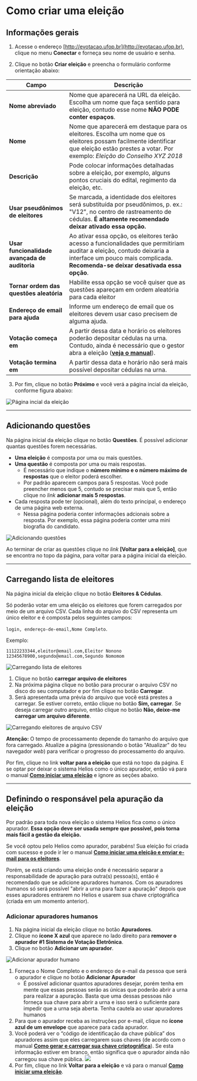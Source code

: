 # Como criar uma eleição



## Informações gerais

1. Acesse o endereço [http://evotacao.ufop.br](http://evotacao.ufop.br), clique no menu **Conectar** e forneça seu nome de usuário e senha.

2. Clique no botão **Criar eleição** e preencha o formulário conforme orientação abaixo:

| **Campo**                                     | **Descrição**                                                |
| --------------------------------------------- | ------------------------------------------------------------ |
| **Nome abreviado**                            | Nome que aparecerá na URL da eleição. Escolha um nome que faça sentido para eleição, contudo esse nome **NÃO PODE conter espaços**. |
| **Nome**                                      | Nome que aparecerá em destaque para os eleitores. Escolha um nome que os eleitores possam facilmente identificar que eleição estão prestes a votar. Por exemplo: *Eleição do Conselho XYZ 2018* |
| **Descrição**                                 | Pode colocar informações detalhadas sobre a eleição, por exemplo, alguns pontos cruciais do edital, regimento da eleição, etc. |
| **Usar pseudônimos de eleitores**             | Se marcada, a identidade dos eleitores será substituída por pseudônimos, p. ex.: "V12", no centro de rastreamento de cédulas. **É altamente recomendado deixar ativado essa opção.** |
| **Usar funcionalidade avançada de auditoria** | Ao ativar essa opção, os eleitores terão acesso a funcionalidades que permitiriam auditar a eleição, contudo deixaria a interface um pouco mais complicada. **Recomenda-se deixar desativada essa opção**. |
| **Tornar ordem das questões aleatória**       | Habilite essa opção se você quiser que as questões apareçam em ordem aleatória para cada eleitor |
| **Endereço de email para ajuda**              | Informe um endereço de email que os eleitores devem usar caso precisem de alguma ajuda. |
| **Votação começa em**                         | A partir dessa data e horário os eleitores poderão depositar cédulas na urna. Contudo, ainda é necessário que o gestor abra a eleição (**[veja o manual](abrir.md)**). |
| **Votação termina em**                        | A partir dessa data e horário não será mais possível depositar cédulas na urna. |


3. Por fim, clique no botão **Próximo** e você verá a página incial da eleição, conforme figura abaixo:




![Página incial da eleição](img/helios-eleicao-view.png "Página inicial da eleição")

____________



## Adicionando questões

Na página inicial da eleição clique no botão **Questões**.  É possível adicionar quantas questões forem necessárias.

- **Uma eleição** é composta por uma ou mais questões.
- **Uma questão** é composta por uma ou mais respostas.
  - É necessário que indique o **número mínimo e o número máximo de respostas** que o eleitor poderá escolher.
  - Por padrão aparecem campos para 5 respostas. Você pode preencher menos que 5, contudo se precisar mais que 5, então clique no *link* **adicionar mais 5 respostas**.
- Cada resposta pode ter (opcional), além do texto principal, o endereço de uma página web externa.
  - Nessa página poderia conter informações adcionais sobre a resposta. Por exemplo, essa página poderia conter uma mini biografia do candidato. 

![Adicionando questões](img/helios-questao.png)



Ao terminar de criar as questões clique no *link*  **[Voltar para a eleição]**, que se encontra no topo da página, para voltar para a página inicial da eleição.



-----------------



## Carregando lista de eleitores

Na página inicial da eleição clique no botão **Eleitores & Cédulas**. 

Só poderão votar em uma eleição os eleitores que forem carregados por meio de um arquivo CSV. Cada linha do arquivo do CSV representa um único eleitor e é composta pelos seguintes campos:

 `login, endereço-de-email,Nome Completo`. 

Exemplo:

```
11122233344,eleitor@email.com,Eleitor Nonono
12345678900,segundo@email.com,Segundo Nomomom
```

![Carregando lista de eleitores](img/helios-eleitores.png)

1. Clique no botão **carregar arquivo de eleitores**
2. Na próxima página clique no botão para procurar o arquivo CSV no disco do seu computador e por fim clique no botão **Carregar**.
3. Será apresentada uma prévia do arquivo que você está prestes a carregar. Se estiver correto, então clique no botão **Sim, carregar**. Se deseja carregar outro arquivo, então clique no botão **Não, deixe-me carregar um arquivo diferente**. 

![Carregando eleitores de arquivo CSV](img/helios-eleitores-carregar.png)

**Atenção:** O tempo de processamento depende do tamanho do arquivo que fora carregado. Atualize a página (pressionando o botão "Atualizar" do teu navegador *web*) para verificar o progresso do processamento do arquivo. 



Por fim, clique no link **voltar para a eleição** que está no topo da página. E se optar por deixar o sistema Helios como o único apurador, então vá para o manual **[Como iniciar uma eleição](abrir.md)** e ignore as seções abaixo.



-------

##  Definindo o responsável pela apuração da eleição

Por padrão para toda nova eleição o sistema Helios fica como o único apurador. **Essa opção deve ser usada sempre que possível, pois torna mais fácil a gestão da eleição.** 

Se você optou pelo Helios como apurador, parabéns! Sua eleição foi criada com sucesso e pode ir ler o manual **[Como iniciar uma eleição e enviar e-mail para os eleitores](abrir.md)**.

Porém, se está criando uma eleição onde é necessário separar a responsabilidade de apuração para outra(s) pessoa(s), então é recomendado que se adicione apuradores humanos. Com os  apuradores humanos só será possível "abrir a urna para fazer a apuração" depois que esses apuradores entrarem no Helios e usarem sua chave  criptográfica (criada em um momento anterior). 

### Adicionar apuradores humanos

1. Na página inicial da eleição clique no botão **Apuradores**.
2. Clique no **ícone X azul** que aparece no lado direito para **remover o apurador #1 Sistema de Votação Eletrônica**.
3. Clique no botão **Adicionar um apurador**.

![Adicionar apurador humano](img/helios-adicionar-apurador.png)



1. Forneça o Nome Completo e o endereço de e-mail da pessoa que será o apurador e clique no botão **Adicionar Apurador**
   - É possível adicionar quantos apuradores desejar, porém tenha em mente que essas pessoas serão as únicas que poderão abrir a urna para realizar a apuração. Basta que uma dessas pessoas não forneça sua chave para abrir a urna e isso será o suficiente para impedir que a urna seja aberta. Tenha cautela ao usar apuradores humanos
2. Para que o apurador receba as instruções por e-mail, clique no **ícone azul de um envelope** que aparece para cada apurador. 
3. Você poderá ver o “código de identificação da chave pública” dos apuradores assim que eles carregarem suas chaves (de acordo com o manual **[Como gerar e carregar sua chave criptográfica](apurador-gerar)**). Se esta informação estiver em branco, então significa que o apurador ainda não carregou sua chave pública.
    ![](img/lista-apuradores.png)
4. Por fim, clique no link **Voltar para a eleição** e vá para o manual **[Como iniciar uma eleição](abrir.md)**.

